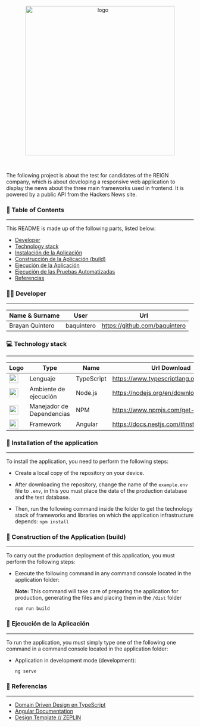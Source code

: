 <p align="center">
  <img src="https://images.ctfassets.net/3g71iyfmdggm/2MKmQtagEOkMMxvzwDWOHH/fe4019a0f6d452b3ee262870220fbc12/logo-reign-512.svg" alt="logo" width="400">
</p>
<br>

The following project is about the test for candidates of the REIGN company, which is about developing a responsive web application to display the news about the three main frameworks used in frontend. It is powered by a public API from the Hackers News site.
### :page_facing_up: Table of Contents

---

This README is made up of the following parts, listed below:

- [Developer](#man_technologist-colaboradores-de-desarrollo)
- [Technology stack](#computer-stack-de-tecnologías)
- [Instalación de la Aplicación](#wrench-instalación-de-la-aplicación)
- [Construcción de la Aplicación (build)](#hammer-construcción-de-la-aplicación-build)
- [Ejecución de la Aplicación](#electric_plug-ejecución-de-la-aplicación)
- [Ejecución de las Pruebas Automatizadas](#test_tube-ejecución-de-las-pruebas-automatizadas)
- [Referencias](#mag_right-referencias)


### :man_technologist: Developer

---

| Name & Surname       | User       | Url                           |
| -------------------- | ---------- | ----------------------------- |
| Brayan Quintero      | baquintero | https://github.com/baquintero |

### :computer: Technology stack

---

| Logo                                                                                                                                                                                                                                                                                                | Type                       | Name           | Url Download                             | Versión |
| --------------------------------------------------------------------------------------------------------------------------------------------------------------------------------------------------------------------------------------------------------------------------------------------------- | -------------------------- | -------------- | ---------------------------------------- | ------- |
| <img src="https://upload.wikimedia.org/wikipedia/commons/4/4c/Typescript_logo_2020.svg" width="24">                                                                                                                                                                                                 | Lenguaje                   | TypeScript     | https://www.typescriptlang.org/download  | 4.1.5     |
| <img src="https://nodejs.org/static/images/logo.svg" width="24">                                                                                                                                                                                                                                    | Ambiente de ejecución      | Node.js        | https://nodejs.org/en/download/          | 14.17.1 |
| <img src="https://upload.wikimedia.org/wikipedia/commons/thumb/d/db/Npm-logo.svg/1200px-Npm-logo.svg.png" width="24">                                                                                                                                                                               | Manejador de Dependencias  | NPM            | https://www.npmjs.com/get-npm            | 6.4.13  |
| <img src="https://upload.wikimedia.org/wikipedia/commons/thumb/c/cf/Angular_full_color_logo.svg/800px-Angular_full_color_logo.svg.png" width="24">                                                                                                                                                  | Framework                  | Angular        | https://docs.nestjs.com/#installation    | 13.2.0  |

### :wrench: Installation of the application

---

To install the application, you need to perform the following steps:

- Create a local copy of the repository on your device.

- After downloading the repository, change the name of the `example.env` file to `.env`, in this you must place the data of the production database and the test database.

- Then, run the following command inside the folder to get the technology stack of frameworks and libraries on which the application infrastructure depends:
  `npm install`

### :hammer: Construction of the Application (build)

---

To carry out the production deployment of this application, you must perform the following steps:

- Execute the following command in any command console located in the application folder:

  **Note:** This command will take care of preparing the application for production, generating the files and placing them in the `/dist` folder

  `npm run build`

### :electric_plug: Ejecución de la Aplicación

---

To run the application, you must simply type one of the following  one command in a command console located in the application folder:

- Application in development mode (development):

  `ng serve`
### :mag_right: Referencias

---

- [Domain Driven Design en TypeScript](https://khalilstemmler.com/articles/categories/domain-driven-design)
- [Angular Documentation](https://angular.io/)
- [Design Template // ZEPLIN ](https://app.zeplin.io/login)

